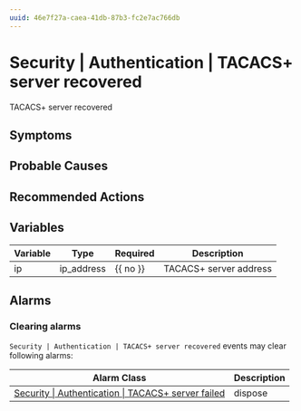 ```yaml
---
uuid: 46e7f27a-caea-41db-87b3-fc2e7ac766db
---
```

# Security | Authentication | TACACS+ server recovered

TACACS+ server recovered

## Symptoms

## Probable Causes

## Recommended Actions

## Variables

| Variable | Type       | Required | Description            |
| -------- | ---------- | -------- | ---------------------- |
| ip       | ip_address | {{ no }} | TACACS+ server address |

## Alarms

### Clearing alarms

`Security | Authentication | TACACS+ server recovered` events may clear following alarms:

| Alarm Class                                                                                                                              | Description |
| ---------------------------------------------------------------------------------------------------------------------------------------- | ----------- |
| [Security \| Authentication \| TACACS+ server failed](../../../alarm-classes-reference/security/authentication/tacacs+-server-failed.md) | dispose     |
